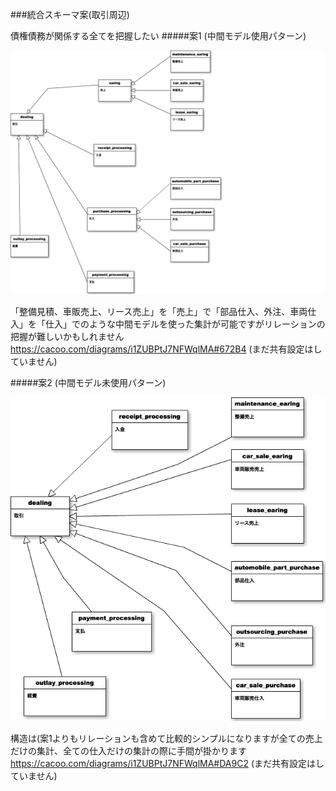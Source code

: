 ###統合スキーマ案(取引周辺)

債権債務が関係する全てを把握したい
#####案1 (中間モデル使用パターン)

![画像1](std_model_dealing00.png)

「整備見積、車販売上、リース売上」を「売上」で「部品仕入、外注、車両仕入」を「仕入」でのような中間モデルを使った集計が可能ですがリレーションの把握が難しいかもしれません
https://cacoo.com/diagrams/i1ZUBPtJ7NFWqlMA#672B4 (まだ共有設定はしていません)



#####案2 (中間モデル未使用パターン)

![画像2](std_model_dealing01.png)

構造は(案1よりもリレーションも含めて比較的シンプルになりますが全ての売上だけの集計、全ての仕入だけの集計の際に手間が掛かります
https://cacoo.com/diagrams/i1ZUBPtJ7NFWqlMA#DA9C2 (まだ共有設定はしていません)